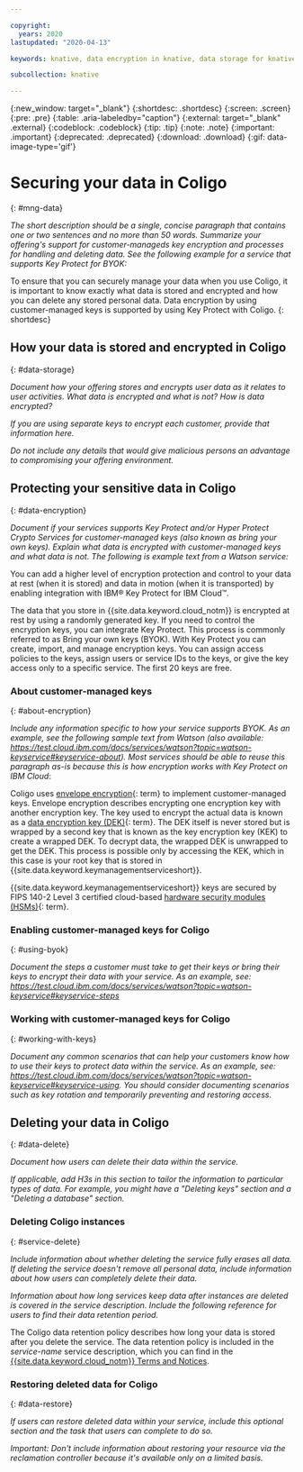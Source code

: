 ```yaml
---

copyright:
  years: 2020
lastupdated: "2020-04-13"

keywords: knative, data encryption in knative, data storage for knative, bring your own keys for knative, BYOK for knative, key management for knative, key encryption for knative, personal data in knative, data deletion for knative, data in knative, data security in knative

subcollection: knative

---
```


{:new_window: target="_blank"}
{:shortdesc: .shortdesc}
{:screen: .screen}
{:pre: .pre}
{:table: .aria-labeledby="caption"}
{:external: target="_blank" .external}
{:codeblock: .codeblock}
{:tip: .tip}
{:note: .note}
{:important: .important}
{:deprecated: .deprecated}
{:download: .download}
{:gif: data-image-type='gif'}

# Securing your data in Coligo
{: #mng-data}

_The short description should be a single, concise paragraph that contains one or two sentences and no more than 50 words. Summarize your offering's support for customer-manageds key encryption and processes for handling and deleting data. See the following example for a service that supports Key Protect for BYOK:_ 

To ensure that you can securely manage your data when you use Coligo, it is important to know exactly what data is stored and encrypted and how you can delete any stored personal data. Data encryption by using customer-managed keys is supported by using Key Protect with Coligo.
{: shortdesc}



## How your data is stored and encrypted in Coligo
{: #data-storage}

_Document how your offering stores and encrypts user data as it relates to user activities. What data is encrypted and what is not? How is data encrypted?_  

_If you are using separate keys to encrypt each customer, provide that information here._

_Do not include any details that would give malicious persons an advantage to compromising your offering environment._


## Protecting your sensitive data in Coligo
{: #data-encryption}

_Document if your services supports Key Protect and/or Hyper Protect Crypto Services for customer-managed keys (also known as bring your own keys). Explain what data is encrypted with customer-managed keys and what data is not. The following is example text from a Watson service:_

You can add a higher level of encryption protection and control to your data at rest (when it is stored) and data in motion (when it is transported) by enabling integration with IBM® Key Protect for IBM Cloud™.

The data that you store in {{site.data.keyword.cloud_notm}} is encrypted at rest by using a randomly generated key. If you need to control the encryption keys, you can integrate Key Protect. This process is commonly referred to as Bring your own keys (BYOK). With Key Protect you can create, import, and manage encryption keys. You can assign access policies to the keys, assign users or service IDs to the keys, or give the key access only to a specific service. The first 20 keys are free.

### About customer-managed keys
{: #about-encryption}

_Include any information specific to how your service supports BYOK. As an example, see the following sample text from Watson (also available: https://test.cloud.ibm.com/docs/services/watson?topic=watson-keyservice#keyservice-about). Most services should be able to reuse this paragraph as-is because this is how encryption works with Key Protect on IBM Cloud_:

Coligo uses [envelope encryption](#x9860393){: term} to implement customer-managed keys. Envelope encryption describes encrypting one encryption key with another encryption key. The key used to encrypt the actual data is known as a [data encryption key (DEK)](#x4791827){: term}. The DEK itself is never stored but is wrapped by a second key that is known as the key encryption key (KEK) to create a wrapped DEK. To decrypt data, the wrapped DEK is unwrapped to get the DEK. This process is possible only by accessing the KEK, which in this case is your root key that is stored in {{site.data.keyword.keymanagementserviceshort}}.

{{site.data.keyword.keymanagementserviceshort}} keys are secured by FIPS 140-2 Level 3 certified cloud-based [hardware security modules (HSMs)](#x6704988){: term}.


### Enabling customer-managed keys for Coligo
{: #using-byok}

_Document the steps a customer must take to get their keys or bring their keys to encrypt their data with your service. As an example, see: https://test.cloud.ibm.com/docs/services/watson?topic=watson-keyservice#keyservice-steps_

### Working with customer-managed keys for Coligo
{: #working-with-keys}

_Document any common scenarios that can help your customers know how to use their keys to protect data within the service. As an example, see: https://test.cloud.ibm.com/docs/services/watson?topic=watson-keyservice#keyservice-using. You should consider documenting scenarios such as key rotation and temporarily preventing and restoring access._ 

## Deleting your data in Coligo
{: #data-delete}

_Document how users can delete their data within the service._

_If applicable, add H3s in this section to tailor the information to particular types of data. For example, you might have a "Deleting keys" section and a "Deleting a database" section._

### Deleting Coligo instances
{: #service-delete}

_Include information about whether deleting the service fully erases all data. If deleting the service doesn't remove all personal data, include information about how users can completely delete their data._

_Information about how long services keep data after instances are deleted is covered in the service description. Include the following reference for users to find their data retention period._

The Coligo data retention policy describes how long your data is stored after you delete the service. The data retention policy is included in the _service-name_ service description, which you can find in the [{{site.data.keyword.cloud_notm}} Terms and Notices](/docs/overview?topic=overview-terms).

### Restoring deleted data for Coligo
{: #data-restore}

_If users can restore deleted data within your service, include this optional section and the task that users can complete to do so._

_Important: Don't include information about restoring your resource via the reclamation controller because it's available only on a limited basis._

